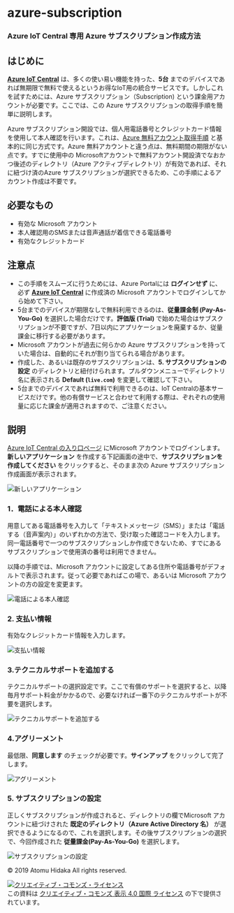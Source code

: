 # azure-subscription

### Azure IoT Central 専用 Azure サブスクリプション作成方法

## はじめに

[**Azure IoT Central**](https://azure.microsoft.com/ja-jp/services/iot-central/) は、多くの使い易い機能を持った、**5台** までのデバイスであれば無期限で無料で使えるというお得なIoT用の統合サービスです。しかしこれを試すためには、Azure サブスクリプション（Subscription) という課金用アカウントが必要です。ここでは、この Azure サブスクリプションの取得手順を簡単に説明します。

Azure サブスクリプション開設では、個人用電話番号とクレジットカード情報を使用して本人確認を行います。これは、[Azure 無料アカウント取得手順](http://www.devdrv.co.jp/hidaka/node/65
) と基本的に同じ方式です。Azure 無料アカウントと違う点は、無料期間の期限がない点です。すでに使用中の Microsoftアカウントで無料アカウント開設済でなおかつ後述のディレクトリ（Azure アクティブディレクトリ）が有効であれば、それに紐づけ済のAzure サブスクリプションが選択できるため、この手順によるアカウント作成は不要です。

## 必要なもの
- 有効な Microsoft アカウント
- 本人確認用のSMSまたは音声通話が着信できる電話番号
- 有効なクレジットカード

## 注意点
- この手順をスムーズに行うためには、Azure Portalには **ログインせず** に、必ず [**Azure IoT Central**](https://azure.microsoft.com/ja-jp/services/iot-central/) に作成済の Microsoft アカウントでログインしてから始めて下さい。
- 5台までのデバイスが期限なしで無料利用できるのは、**従量課金制 (Pay-As-You-Go)** を選択した場合だけです。**評価版 (Trial)** で始めた場合はサブスクリプションが不要ですが、7日以内にアプリケーションを廃棄するか、従量課金に移行する必要があります。 
- Microsoft アカウントが過去に何らかの Azure サブスクリプションを持っていた場合は、自動的にそれが割り当てられる場合があります。
- 作成した、あるいは既存のサブスクリプションは、**5. サブスクリプションの設定** のディレクトリと紐付けられます。プルダウンメニューでディレクトリ名に表示される **Default (`live.com`)** を変更して確認して下さい。
- 5台までのデバイスであれば無料で利用できるのは、IoT Centralの基本サービスだけです。他の有償サービスと合わせて利用する際は、ぞれぞれの使用量に応じた課金が適用されますので、ご注意ください。

## 説明

[Azure IoT Central の入り口ページ](
https://apps.azureiotcentral.com/) にMicrosoft アカウントでログインします。**新しいアプリケーション** を作成する下記画面の途中で、**サブスクリプションを作成してください** をクリックすると、そのまま次の Azure サブスクリプション 作成画面が表示されます。

![新しいアプリケーション](images/pimg0.png)

### 1．電話による本人確認
用意してある電話番号を入力して「テキストメッセージ（SMS）」または「電話する（音声案内）」のいずれかの方法で、受け取った確認コードを入力します。同一電話番号で一つのサブスクリプションしか作成できないため、すでにあるサブスクリプションで使用済の番号は利用できません。

以降の手順では、Microsoft アカウントに設定してある住所や電話番号がデフォルトで表示されます。従って必要であればこの場で、あるいは Microsoft アカウントの方の設定を変更ます。

![電話による本人確認](images/pimg1.png)

### 2. 支払い情報
有効なクレジットカード情報を入力します。

![支払い情報](images/pimg2.png)

### 3.テクニカルサポートを追加する
テクニカルサポートの選択設定です。ここで有償のサポートを選択すると、以降毎月サポート料金がかかるので、必要なければ一番下のテクニカルサポートが不要を選択します。

![テクニカルサポートを追加する](images/pimg3.png)

### 4.アグリーメント
最低限、**同意します** のチェックが必要です。**サインアップ** をクリックして完了します。

![アグリーメント](images/pimg4.png)

### 5. サブスクリプションの設定
正しくサブスクリプションが作成されると、ディレクトリの欄でMicrosoft アカウントに紐づけされた **既定のディレクトリ（Azure Active Directory 名）** が選択できるようになるので、これを選択します。その後サブスクリプションの選択で、今回作成された **従量課金(Pay-As-You-Go)** を選択します。

![サブスクリプションの設定](images/pimg5.png)

© 2019 Atomu Hidaka All rights reserved.

<a rel="license" href="http://creativecommons.org/licenses/by/4.0/"><img alt="クリエイティブ・コモンズ・ライセンス" style="border-width:0" src="https://i.creativecommons.org/l/by/4.0/88x31.png" /></a><br />この資料は <a rel="license" href="http://creativecommons.org/licenses/by/4.0/">クリエイティブ・コモンズ 表示 4.0 国際 ライセンス</a> の下で提供されています。
